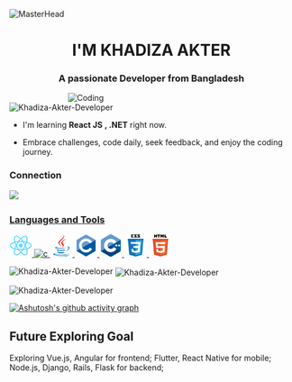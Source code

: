 ![MasterHead](https://b2662075.smushcdn.com/2662075/wp-content/uploads/@2x-Blog-Multimodal-Learning-Animation.gif?lossy=0&strip=1&webp=1)
<h1 align="center">I'M KHADIZA AKTER</h1>
<h3 align="center">A passionate Developer from Bangladesh</h3>
<img align ="right" alt="Coding"  width="400" src="https://mir-s3-cdn-cf.behance.net/project_modules/disp/601014116770475.6068beff4640a.gif">

<p align="left"> <img src="https://komarev.com/ghpvc/?username=Khadiza-Akter-Developer&label=Profile%20views&color=0e75b6&style=flat" alt="Khadiza-Akter-Developer" /> </p>

- I'm learning **React JS** **, .NET** right now.

- Embrace challenges, code daily, seek feedback, and enjoy the coding journey.

<h3 align="left"> Connection</h3>
 <div align="left">
   <a href= "https://www.linkedin.com/in/khadiza-akter-83b389240/" > <img src="https://img.shields.io/badge/LinkedIn-0077B5?style=for-the-badge&logo=linkedin&logoColor=white">
  

<h3 align="left">Languages and Tools</h3>
<p align="left">
<a href="https://www.cprogramming.com/" target="_blank" rel="noreferrer"> <img src="https://raw.githubusercontent.com/devicons/devicon/master/icons/react/react-original.svg" alt="c" width="40" height="40"/> </a>
  <a href="https://www.cprogramming.com/" target="_blank" rel="noreferrer"> <img src="https://cdnlogo.com/logos/c/27/c.svg" alt="c" width="40" height="40"/> </a>
 <a href="https://www.cprogramming.com/" target="_blank" rel="noreferrer"> <img src="https://raw.githubusercontent.com/devicons/devicon/master/icons/java/java-original.svg" alt="c" width="40" height="40"/> </a>
 <a href="https://www.cprogramming.com/" target="_blank" rel="noreferrer"> <img src="https://raw.githubusercontent.com/devicons/devicon/master/icons/c/c-original.svg" alt="c" width="40" height="40"/> </a> 
 <a href="https://www.w3schools.com/cpp/" target="_blank" rel="noreferrer"> <img src="https://raw.githubusercontent.com/devicons/devicon/master/icons/cplusplus/cplusplus-original.svg" alt="cplusplus" width="40" height="40"/> </a> 
 <a href="https://www.w3schools.com/css/" target="_blank" rel="noreferrer"> <img src="https://raw.githubusercontent.com/devicons/devicon/master/icons/css3/css3-original-wordmark.svg" alt="css3" width="40" height="40"/> </a> 
 <a href="https://www.w3.org/html/" target="_blank" rel="noreferrer"> <img src="https://raw.githubusercontent.com/devicons/devicon/master/icons/html5/html5-original-wordmark.svg" alt="html5" width="40" height="40"/> </a> </p>

<p><img align="left" src="https://github-readme-stats.vercel.app/api/top-langs?username=Khadiza-Akter-Developer&show_icons=true&locale=en&layout=compact" alt="Khadiza-Akter-Developer" /></p>

<p>&nbsp;<img align="center" src="https://github-readme-stats.vercel.app/api?username=Khadiza-Akter-Developer&show_icons=true&locale=en" alt="Khadiza-Akter-Developer" /></p>

<p><img align="center" src="https://github-readme-streak-stats.herokuapp.com/?user=Khadiza-Akter-Developer&" alt="Khadiza-Akter-Developer" /></p>



[![Ashutosh's github activity graph](https://github-readme-activity-graph.vercel.app/graph?username=Khadiza-Akter-Developer&theme=merko)](https://github.com/Khadiza-Akter-Developer/github-readme-activity-graph)


  ## Future Exploring Goal
Exploring Vue.js, Angular for frontend; Flutter, React Native for mobile; Node.js, Django, Rails, Flask for backend;
